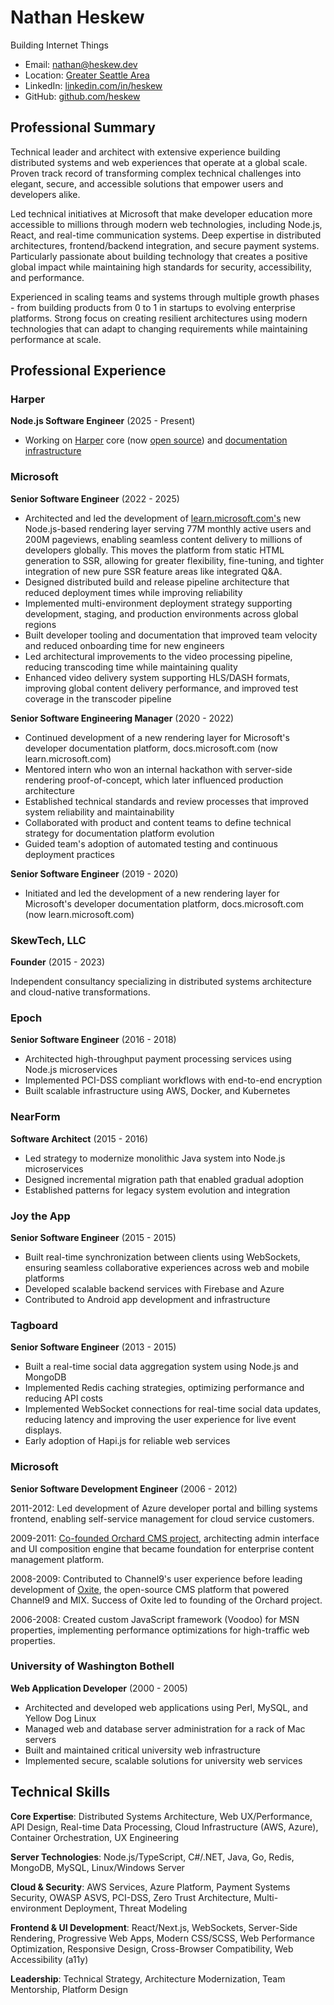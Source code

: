 # Nathan Heskew

Building Internet Things

- Email: [nathan@heskew.dev](mailto:nathan@heskew.dev)
- Location: [Greater Seattle Area](https://www.google.com/maps/place/Seattle+Metropolitan+Area,+WA/@47.5061384,-123.1988914,538045m/data=!3m2!1e3!4b1!4m6!3m5!1s0x54907b72dfbd79f3:0x35b57dcd99e57e0e!8m2!3d47.6061031!4d-122.3320534!16zL20vMDM3MHZ5)
- LinkedIn: [linkedin.com/in/heskew](https://linkedin.com/in/heskew)
- GitHub: [github.com/heskew](https://github.com/heskew)

## Professional Summary

Technical leader and architect with extensive experience building distributed systems and web experiences that operate at a global scale. Proven track record of transforming complex technical challenges into elegant, secure, and accessible solutions that empower users and developers alike.

Led technical initiatives at Microsoft that make developer education more accessible to millions through modern web technologies, including Node.js, React, and real-time communication systems. Deep expertise in distributed architectures, frontend/backend integration, and secure payment systems. Particularly passionate about building technology that creates a positive global impact while maintaining high standards for security, accessibility, and performance.

Experienced in scaling teams and systems through multiple growth phases - from building products from 0 to 1 in startups to evolving enterprise platforms. Strong focus on creating resilient architectures using modern technologies that can adapt to changing requirements while maintaining performance at scale.

## Professional Experience

### Harper

**Node.js Software Engineer** (2025 - Present)

- Working on [Harper](https://harper.fast/) core (now [open source](https://github.com/HarperFast/harper)) and [documentation infrastructure](https://docs.harperdb.io/docs)

### Microsoft

**Senior Software Engineer** (2022 - 2025)

- Architected and led the development of [learn.microsoft.com's](https://learn.microsoft.com/) new Node.js-based rendering layer serving 77M monthly active users and 200M pageviews, enabling seamless content delivery to millions of developers globally. This moves the platform from static HTML generation to SSR, allowing for greater flexibility, fine-tuning, and tighter integration of new pure SSR feature areas like integrated Q&A.
- Designed distributed build and release pipeline architecture that reduced deployment times while improving reliability
- Implemented multi-environment deployment strategy supporting development, staging, and production environments across global regions
- Built developer tooling and documentation that improved team velocity and reduced onboarding time for new engineers
- Led architectural improvements to the video processing pipeline, reducing transcoding time while maintaining quality
- Enhanced video delivery system supporting HLS/DASH formats, improving global content delivery performance, and improved test coverage in the transcoder pipeline

**Senior Software Engineering Manager** (2020 - 2022)

- Continued development of a new rendering layer for Microsoft's developer documentation platform, docs.microsoft.com (now learn.microsoft.com)
- Mentored intern who won an internal hackathon with server-side rendering proof-of-concept, which later influenced production architecture
- Established technical standards and review processes that improved system reliability and maintainability
- Collaborated with product and content teams to define technical strategy for documentation platform evolution
- Guided team's adoption of automated testing and continuous deployment practices

**Senior Software Engineer** (2019 - 2020)

- Initiated and led the development of a new rendering layer for Microsoft's developer documentation platform, docs.microsoft.com (now learn.microsoft.com)

### SkewTech, LLC

**Founder** (2015 - 2023)

Independent consultancy specializing in distributed systems architecture and cloud-native transformations.

### Epoch

**Senior Software Engineer** (2016 - 2018)

- Architected high-throughput payment processing services using Node.js microservices
- Implemented PCI-DSS compliant workflows with end-to-end encryption
- Built scalable infrastructure using AWS, Docker, and Kubernetes

### NearForm

**Software Architect** (2015 - 2016)

- Led strategy to modernize monolithic Java system into Node.js microservices
- Designed incremental migration path that enabled gradual adoption
- Established patterns for legacy system evolution and integration

### Joy the App

**Senior Software Engineer** (2015 - 2015)

- Built real-time synchronization between clients using WebSockets, ensuring seamless collaborative experiences across web and mobile platforms
- Developed scalable backend services with Firebase and Azure
- Contributed to Android app development and infrastructure

### Tagboard

**Senior Software Engineer** (2013 - 2015)

- Built a real-time social data aggregation system using Node.js and MongoDB
- Implemented Redis caching strategies, optimizing performance and reducing API costs
- Implemented WebSocket connections for real-time social data updates, reducing latency and improving the user experience for live event displays.
- Early adoption of Hapi.js for reliable web services

### Microsoft

**Senior Software Development Engineer** (2006 - 2012)

2011-2012: Led development of Azure developer portal and billing systems frontend, enabling self-service management for cloud service customers.

2009-2011: [Co-founded Orchard CMS project](https://docs.orchardcore.net/projects/O1/en/latest/Documentation/Frequently-asked-questions/#what-about-oxite-arent-they-building-a-cms-application-too-how-does-oxite-relate-to-the-orchard-effort), architecting admin interface and UI composition engine that became foundation for enterprise content management platform.

2008-2009: Contributed to Channel9's user experience before leading development of [Oxite](https://arstechnica.com/information-technology/2008/12/microsoft-releases-open-source-cms-oxite-to-developers/), the open-source CMS platform that powered Channel9 and MIX. Success of Oxite led to founding of the Orchard project.

2006-2008: Created custom JavaScript framework (Voodoo) for MSN properties, implementing performance optimizations for high-traffic web properties.

### University of Washington Bothell

**Web Application Developer** (2000 - 2005)

- Architected and developed web applications using Perl, MySQL, and Yellow Dog Linux
- Managed web and database server administration for a rack of Mac servers
- Built and maintained critical university web infrastructure
- Implemented secure, scalable solutions for university web services

## Technical Skills

**Core Expertise**: Distributed Systems Architecture, Web UX/Performance, API Design, Real-time Data Processing, Cloud Infrastructure (AWS, Azure), Container Orchestration, UX Engineering

**Server Technologies**: Node.js/TypeScript, C#/.NET, Java, Go, Redis, MongoDB, MySQL, Linux/Windows Server

**Cloud & Security**: AWS Services, Azure Platform, Payment Systems Security, OWASP ASVS, PCI-DSS, Zero Trust Architecture, Multi-environment Deployment, Threat Modeling

**Frontend & UI Development**: React/Next.js, WebSockets, Server-Side Rendering, Progressive Web Apps, Modern CSS/SCSS, Web Performance Optimization, Responsive Design, Cross-Browser Compatibility, Web Accessibility (a11y)

**Leadership**: Technical Strategy, Architecture Modernization, Team Mentorship, Platform Design